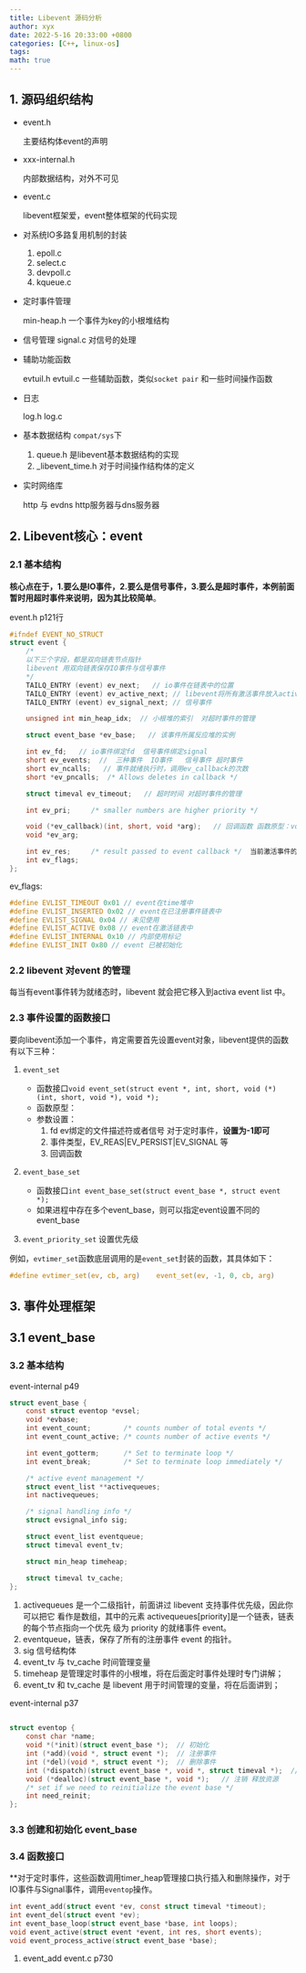 ```yaml
---
title: Libevent 源码分析
author: xyx
date: 2022-5-16 20:33:00 +0800
categories: [C++, linux-os]
tags: 
math: true
---
```



## 1. 源码组织结构

- event.h

    主要结构体event的声明

- xxx-internal.h

    内部数据结构，对外不可见

- event.c

    libevent框架爱，event整体框架的代码实现

- 对系统IO多路复用机制的封装

    1. epoll.c
    2. select.c
    3. devpoll.c
    4. kqueue.c

- 定时事件管理

    min-heap.h  一个事件为key的小根堆结构

- 信号管理
    signal.c 对信号的处理

- 辅助功能函数

    evtuil.h  evtuil.c  一些辅助函数，类似`socket pair` 和一些时间操作函数

- 日志

    log.h log.c

- 基本数据结构  `compat/sys`下

    1. queue.h  是libevent基本数据结构的实现
    2. _libevent_time.h  对于时间操作结构体的定义

- 实时网络库

    http 与 evdns   http服务器与dns服务器

## 2. Libevent核心：event

### 2.1 基本结构

**核心点在于，1.要么是IO事件，2.要么是信号事件，3.要么是超时事件，本例前面暂时用超时事件来说明，因为其比较简单**。

event.h p121行

```c
#ifndef EVENT_NO_STRUCT
struct event {
    /*
    以下三个字段，都是双向链表节点指针 
    libevent 用双向链表保存IO事件与信号事件
    */
	TAILQ_ENTRY (event) ev_next;   // io事件在链表中的位置
	TAILQ_ENTRY (event) ev_active_next; // libevent将所有激活事件放入active list 中
	TAILQ_ENTRY (event) ev_signal_next; // 信号事件

	unsigned int min_heap_idx;	// 小根堆的索引  对超时事件的管理

	struct event_base *ev_base;   // 该事件所属反应堆的实例

	int ev_fd;   // io事件绑定fd  信号事件绑定signal
	short ev_events;  //  三种事件  IO事件   信号事件 超时事件 
	short ev_ncalls;   // 事件就绪执行时，调用ev_callback的次数
	short *ev_pncalls;	/* Allows deletes in callback */

	struct timeval ev_timeout;   // 超时时间 对超时事件的管理

	int ev_pri;		/* smaller numbers are higher priority */

	void (*ev_callback)(int, short, void *arg);   // 回调函数 函数原型：void (*ev_callback)(int fd, short events, void *arg)
	void *ev_arg;

	int ev_res;		/* result passed to event callback */  当前激活事件的类型
	int ev_flags;
};
```

ev_flags:
```c
#define EVLIST_TIMEOUT 0x01 // event在time堆中 
#define EVLIST_INSERTED 0x02 // event在已注册事件链表中 
#define EVLIST_SIGNAL 0x04 // 未见使用 
#define EVLIST_ACTIVE 0x08 // event在激活链表中 
#define EVLIST_INTERNAL 0x10 // 内部使用标记 
#define EVLIST_INIT 0x80 // event 已被初始化
```

### 2.2 libevent 对event 的管理

每当有event事件转为就绪态时，libevent 就会把它移入到activa event list 中。

### 2.3 事件设置的函数接口 

要向libevent添加一个事件，肯定需要首先设置event对象，libevent提供的函数有以下三种：

1. `event_set`

    - 函数接口`void event_set(struct event *, int, short, void (*)(int, short, void *), void *);`
    - 函数原型：
    - 参数设置：
        1. fd  ev绑定的文件描述符或者信号 对于定时事件，**设置为-1即可**
        2. 事件类型，EV_REAS|EV_PERSIST|EV_SIGNAL 等
        3. 回调函数

2. `event_base_set`

    - 函数接口`int event_base_set(struct event_base *, struct event *);`
    - 如果进程中存在多个event_base，则可以指定event设置不同的event_base

3. `event_priority_set`
    设置优先级

例如，`evtimer_set`函数底层调用的是`event_set`封装的函数，其具体如下：

```c
#define evtimer_set(ev, cb, arg)	event_set(ev, -1, 0, cb, arg)
```


## 3. 事件处理框架

## 3.1 event_base

### 3.2 基本结构

event-internal p49
```c
struct event_base {
	const struct eventop *evsel;
	void *evbase;
	int event_count;		/* counts number of total events */
	int event_count_active;	/* counts number of active events */

	int event_gotterm;		/* Set to terminate loop */
	int event_break;		/* Set to terminate loop immediately */

	/* active event management */
	struct event_list **activequeues;
	int nactivequeues;

	/* signal handling info */
	struct evsignal_info sig;

	struct event_list eventqueue;
	struct timeval event_tv;

	struct min_heap timeheap;

	struct timeval tv_cache;
};
```

1. activequeues 是一个二级指针，前面讲过 libevent 支持事件优先级，因此你可以把它
看作是数组，其中的元素 activequeues[priority]是一个链表，链表的每个节点指向一个优先
级为 priority 的就绪事件 event。
2. eventqueue，链表，保存了所有的注册事件 event 的指针。
3. sig 信号结构体
4. event_tv 与 tv_cache 时间管理变量
5. timeheap 是管理定时事件的小根堆，将在后面定时事件处理时专门讲解；
6. event_tv 和 tv_cache 是 libevent 用于时间管理的变量，将在后面讲到；


event-internal p37

```c

struct eventop {
	const char *name;
	void *(*init)(struct event_base *);  // 初始化
	int (*add)(void *, struct event *);  // 注册事件
	int (*del)(void *, struct event *);  // 删除事件
	int (*dispatch)(struct event_base *, void *, struct timeval *);  // 事件分发
	void (*dealloc)(struct event_base *, void *);   // 注销 释放资源
	/* set if we need to reinitialize the event base */
	int need_reinit;
};
```

### 3.3 创建和初始化 event_base

### 3.4 函数接口

**对于定时事件，这些函数调用timer_heap管理接口执行插入和删除操作，对于IO事件与Signal事件，调用`eventop`操作。

```c
int event_add(struct event *ev, const struct timeval *timeout); 
int event_del(struct event *ev); 
int event_base_loop(struct event_base *base, int loops); 
void event_active(struct event *event, int res, short events); 
void event_process_active(struct event_base *base);
```

1. event_add
    event.c p730